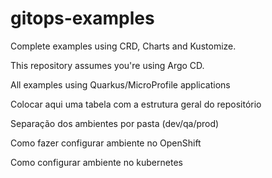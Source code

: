 # gitops-examples

Complete examples using CRD, Charts and Kustomize.

This repository assumes you're using Argo CD.

All examples using Quarkus/MicroProfile applications

Colocar aqui uma tabela com a estrutura geral do repositório

Separação dos ambientes por pasta (dev/qa/prod)

Como fazer configurar ambiente no OpenShift

Como configurar ambiente no kubernetes